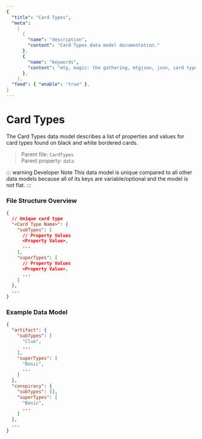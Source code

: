 ```yaml
---
{
  "title": "Card Types",
  "meta":
    [
      {
        "name": "description",
        "content": "Card Types data model documentation."
      },
      {
        "name": "keywords",
        "content": "mtg, magic: the gathering, mtgjson, json, card types"
      },
    ],
  "feed": { "enable": "true" },
}
---
```


# Card Types

The Card Types data model describes a list of properties and values for card types found on black and white bordered cards.

> Parent file: `CardTypes`  
> Parent property: `data`

::: warning Developer Note
This data model is unique compared to all other data models because all of its keys are variable/optional and the model is not flat.
:::

### File Structure Overview

```json
{
  // Unique card type
  "<Card Type Name>": {
    "subTypes": [
      // Property Values
      <Property Value>,
      ...
    ],
    "superTypes": [
      // Property Values
      <Property Value>,
      ...
    ]
  },
  ...
}
```

### Example Data Model

```json
{
  "artifact": {
    "subTypes": [
      "Clue",
      ...
    ],
    "superTypes": [
      "Basic",
      ...
    ]
  },
  "conspiracy": {
    "subTypes": [],
    "superTypes": [
      "Basic",
      ...
    ]
  },
  ...
}
```
